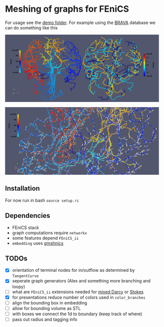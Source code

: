 # Meshing of graphs for FEniCS

For usage see the [demo folder](https://github.com/MiroK/graph-mesh/blob/master/demo). For example
using the [BRAVA](http://cng.gmu.edu/brava/all_subjects.php?clear=1) database we can do something like this

  <p align="center">
    <img src="https://github.com/MiroK/graph-mesh/blob/master/doc/coloring.png">
  </p>

  <p align="center">
    <img src="https://github.com/MiroK/graph-mesh/blob/master/doc/tangent.png">
  </p>

## Installation
For now run in bash `source setup.rc`

## Dependencies
- FEniCS stack
- graph computations require `networkx`
- some features depend `FEniCS_ii`
- `embedding` uses [gmshnics](https://github.com/MiroK/gmshnics)

## TODOs
- [X] orientation of terminal nodes for in/outflow as determined by `TangentCurve`
- [X] seperate graph generators (Alex and something more branching and loopy)
- [ ] what are `FEniCS_ii` extensions needed for [mixed Darcy](https://mox.polimi.it/reports-and-theses/publication-results/?id=632) or [Stokes](https://arxiv.org/abs/2111.12451)
- [x] for presentations reduce number of colors used in `color_branches`
- [ ] align the bounding box in embedding
- [ ] allow for bounding volume as STL
- [ ] with boxes we connect the 1d to boundary (keep track of where)
- [ ] pass out radius and tagging info